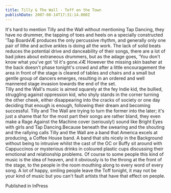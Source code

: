 ```yaml
---
title: Tilly & The Wall - Toff on the Town
publishDate: 2007-08-14T17:31:14.000Z
---
```

It's hard to mention Tilly and the Wall without mentioning Tap Dancing, they have no drummer, the tapping of toes and heels on a specially constructed 'Tap Board√Æ produces the only percussive rhythm, and generally only one pair of lithe and active ankles is doing all the work. The lack of solid beats reduces the potential drive and danceability of their songs, there are a lot of bad jokes about extraneous drummers, but as the adage goes, 'You don't know what you've got 'til it's gone.√Æ However the missing skin basher at the back doesn't phase tonight's crowd and after a little encouragement the area in front of the stage is cleared of tables and chairs and a small but gentle group of dancers emerges, resulting in an ordered and well mannered stage invasion towards the end of the set.<br>Tilly and the Wall's music is aimed squarely at the fey Indie kid, the bullied, struggling against oppression kid, who shyly stands in the corner turning the other cheek, either disappearing into the cracks of society or one day deciding that enough is enough, following their dream and becoming successful. Tilly and The Wall are trying to turn the former into the later; it's just a shame that for the most part their songs are rather bland, they even make a Rage Against the Machine cover (seriously!) sound like Bright Eyes with girls and Tap Dancing.Because beneath the swearing and the shouting and the rallying calls Tilly and the Wall are a band that America excels at producing, a Coffee House band. A band that sits nicely in the Background without being to intrusive whilst the cast of the OC or Buffy sit around with Cappuccinos or mysterious drinks in coloured plastic cups discussing their emotional and relationship problems. Of course to some people this kind of music is the idea of heaven, and it obviously is to the throng at the front of the stage, to the people in the room mouthing along to every word of every song. A lot of happy, smiling people leave the Toff tonight, it may not be your kind of music but you can't fault artists that have that effect on people.


Published in InPress
